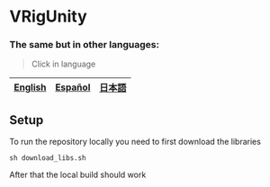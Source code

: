# VRigUnity

### The same but in other languages:
> Click in language

| [English](./BUILD.md) | [Español](./BUILD_ES.md) | [日本語](./BUILD_JP.md) |
| --- | --- | --- |


## Setup
To run the repository locally you need to first download the libraries
```
sh download_libs.sh
```

After that the local build should work
